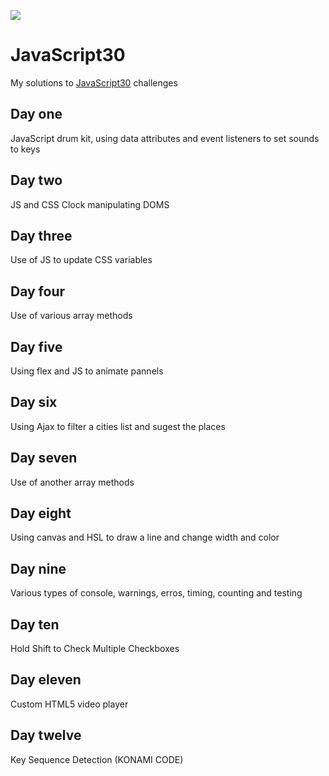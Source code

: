 ﻿![](https://javascript30.com/images/JS3-social-share.png)

# JavaScript30

My solutions to [JavaScript30](https://javascript30.com/) challenges

## Day one

JavaScript drum kit, using data attributes and event listeners to set sounds to keys

## Day two

JS and CSS Clock manipulating DOMS

## Day three

Use of JS to update CSS variables

## Day four

Use of various array methods

## Day five

Using flex and JS to animate pannels

## Day six

Using Ajax to filter a cities list and sugest the places

## Day seven

Use of another array methods

## Day eight

Using canvas and HSL to draw a line and change width and color

## Day nine

Various types of console, warnings, erros, timing, counting and testing

## Day ten

Hold Shift to Check Multiple Checkboxes

## Day eleven

Custom HTML5 video player

## Day twelve

Key Sequence Detection (KONAMI CODE)